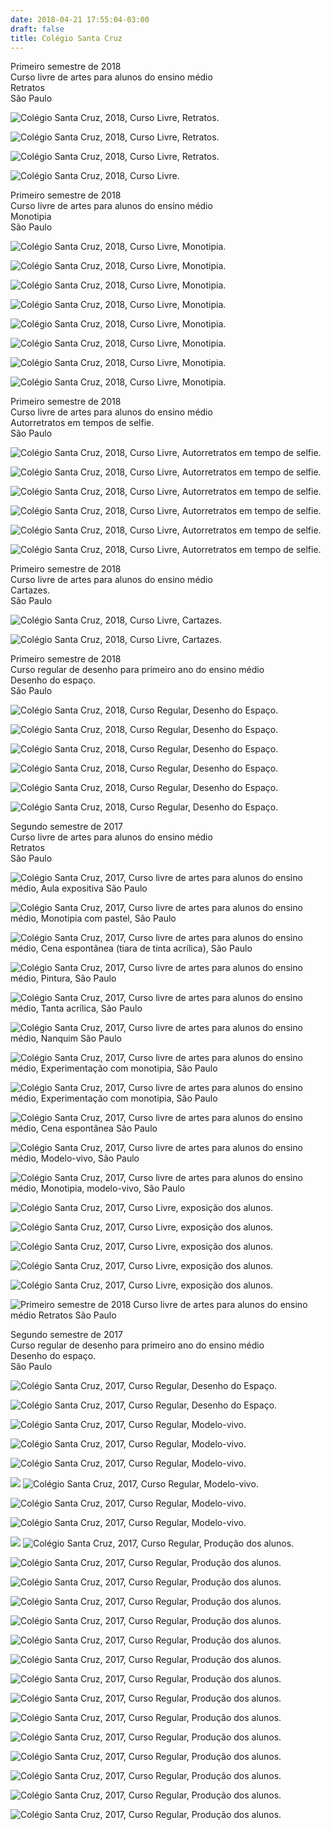 ```yaml
---
date: 2018-04-21 17:55:04-03:00
draft: false
title: Colégio Santa Cruz
---
```


Primeiro semestre de 2018  
Curso livre de artes para alunos do ensino médio  
Retratos  
São Paulo

![](IMG_20180402_192252.jpg "Colégio Santa Cruz, 2018, Curso Livre, Retratos.")

![](IMG_20180402_192246.jpg "Colégio Santa Cruz, 2018, Curso Livre, Retratos.")

![](IMG_20180402_173515.jpg "Colégio Santa Cruz, 2018, Curso Livre, Retratos.")

![](IMG_20180319_173515.jpg "Colégio Santa Cruz, 2018, Curso Livre.")

Primeiro semestre de 2018  
Curso livre de artes para alunos do ensino médio  
Monotipia  
São Paulo

![](IMG_20180416_180836.jpg "Colégio Santa Cruz, 2018, Curso Livre, Monotipia.")

![](IMG_20180416_184343-1.jpg "Colégio Santa Cruz, 2018, Curso Livre, Monotipia.")

![](IMG_20180416_180745.jpg "Colégio Santa Cruz, 2018, Curso Livre, Monotipia.")

![](IMG_20180416_180820.jpg "Colégio Santa Cruz, 2018, Curso Livre, Monotipia.")

![](IMG_20180416_180845.jpg "Colégio Santa Cruz, 2018, Curso Livre, Monotipia.")

![](IMG_20180416_180940.jpg "Colégio Santa Cruz, 2018, Curso Livre, Monotipia.")

![](IMG_20180416_180911.jpg "Colégio Santa Cruz, 2018, Curso Livre, Monotipia.")

![](IMG_20180416_180852.jpg "Colégio Santa Cruz, 2018, Curso Livre, Monotipia.")

Primeiro semestre de 2018  
Curso livre de artes para alunos do ensino médio  
Autorretratos em tempos de selfie.  
São Paulo

![](IMG_20180312_181104.jpg "Colégio Santa Cruz, 2018, Curso Livre, Autorretratos em tempo de selfie.")

![](IMG_20180312_181120.jpg "Colégio Santa Cruz, 2018, Curso Livre, Autorretratos em tempo de selfie.")

![](IMG_20180312_185852.jpg "Colégio Santa Cruz, 2018, Curso Livre, Autorretratos em tempo de selfie.")

![](IMG_20180312_181217.jpg "Colégio Santa Cruz, 2018, Curso Livre, Autorretratos em tempo de selfie.")

![](IMG_20180312_181144.jpg "Colégio Santa Cruz, 2018, Curso Livre, Autorretratos em tempo de selfie.")

![](IMG_20180312_181158.jpg "Colégio Santa Cruz, 2018, Curso Livre, Autorretratos em tempo de selfie.")

Primeiro semestre de 2018  
Curso livre de artes para alunos do ensino médio  
Cartazes.  
São Paulo

![](IMG_20180219_182930.jpg "Colégio Santa Cruz, 2018, Curso Livre, Cartazes.")

![](IMG_20180219_182915.jpg "Colégio Santa Cruz, 2018, Curso Livre, Cartazes.")

Primeiro semestre de 2018  
Curso regular de desenho para primeiro ano do ensino médio  
Desenho do espaço.  
São Paulo

![](IMG_20180409_161819.jpg "Colégio Santa Cruz, 2018, Curso Regular, Desenho do Espaço.")

![](IMG_20180409_144007.jpg "Colégio Santa Cruz, 2018, Curso Regular, Desenho do Espaço.")

![](IMG_20180402_151304.jpg "Colégio Santa Cruz, 2018, Curso Regular, Desenho do Espaço.")

![](IMG_20180319_142653.jpg "Colégio Santa Cruz, 2018, Curso Regular, Desenho do Espaço.")

![](IMG_20180319_142039.jpg "Colégio Santa Cruz, 2018, Curso Regular, Desenho do Espaço.")

![](IMG_20180319_142030.jpg "Colégio Santa Cruz, 2018, Curso Regular, Desenho do Espaço.")

Segundo semestre de 2017  
Curso livre de artes para alunos do ensino médio  
Retratos  
São Paulo

![](IMG_20170807_170906.jpg "Colégio Santa Cruz, 2017, Curso livre de artes para alunos do ensino médio, Aula expositiva São Paulo")

![](IMG_20170925_190429.jpg "Colégio Santa Cruz, 2017, Curso livre de artes para alunos do ensino médio, Monotipia com pastel, São Paulo")

![](IMG_20171023_185309.jpg "Colégio Santa Cruz, 2017, Curso livre de artes para alunos do ensino médio, Cena espontânea (tiara de tinta acrílica), São Paulo")

![](IMG_20171023_195629.jpg "Colégio Santa Cruz, 2017, Curso livre de artes para alunos do ensino médio, Pintura, São Paulo")

![](IMG_20170828_181745.jpg "Colégio Santa Cruz, 2017, Curso livre de artes para alunos do ensino médio, Tanta acrílica, São Paulo")

![](IMG_20170828_154735.jpg "Colégio Santa Cruz, 2017, Curso livre de artes para alunos do ensino médio, Nanquim São Paulo")

![](IMG_20171030_180147.jpg "Colégio Santa Cruz, 2017, Curso livre de artes para alunos do ensino médio, Experimentação com monotipia, São Paulo")

![](IMG_20171030_180140.jpg "Colégio Santa Cruz, 2017, Curso livre de artes para alunos do ensino médio, Experimentação com monotipia, São Paulo")

![](IMG_20170925_190416.jpg "Colégio Santa Cruz, 2017, Curso livre de artes para alunos do ensino médio, Cena espontânea São Paulo")

![](IMG_20171106_180817.jpg "Colégio Santa Cruz, 2017, Curso livre de artes para alunos do ensino médio, Modelo-vivo, São Paulo")

![](IMG_20171106_180930.jpg "Colégio Santa Cruz, 2017, Curso livre de artes para alunos do ensino médio, Monotipia, modelo-vivo, São Paulo")

![](IMG_20171110_120718.jpg "Colégio Santa Cruz, 2017, Curso Livre, exposição dos alunos.")

![](IMG_20171113_141153.jpg "Colégio Santa Cruz, 2017, Curso Livre, exposição dos alunos.")

![](IMG_20171110_120521.jpg "Colégio Santa Cruz, 2017, Curso Livre, exposição dos alunos.")

![](IMG_20171110_094849.jpg "Colégio Santa Cruz, 2017, Curso Livre, exposição dos alunos.")

![](IMG_20171113_141219.jpg "Colégio Santa Cruz, 2017, Curso Livre, exposição dos alunos.")

![](IMG_20171113_141248.jpg "Primeiro semestre de 2018 Curso livre de artes para alunos do ensino médio Retratos São Paulo")

Segundo semestre de 2017  
Curso regular de desenho para primeiro ano do ensino médio  
Desenho do espaço.  
São Paulo

![](IMG_20170925_142711.jpg "Colégio Santa Cruz, 2017, Curso Regular, Desenho do Espaço.")

![](IMG_20170925_142716.jpg "Colégio Santa Cruz, 2017, Curso Regular, Desenho do Espaço.")

![](IMG_20171023_145256.jpg "Colégio Santa Cruz, 2017, Curso Regular, Modelo-vivo.")

![](IMG_20171030_143412.jpg "Colégio Santa Cruz, 2017, Curso Regular, Modelo-vivo.")

![](IMG_20171106_143921.jpg "Colégio Santa Cruz, 2017, Curso Regular, Modelo-vivo.")

![](IMG_20171106_144704.jpg)
![](IMG_20171106_143954.jpg "Colégio Santa Cruz, 2017, Curso Regular, Modelo-vivo.")

![](IMG_20171106_143945.jpg "Colégio Santa Cruz, 2017, Curso Regular, Modelo-vivo.")

![](IMG_20171106_151017.jpg "Colégio Santa Cruz, 2017, Curso Regular, Modelo-vivo.")

![](IMG_20171113_135330.jpg)
![](IMG_20171113_135347.jpg "Colégio Santa Cruz, 2017, Curso Regular, Produção dos alunos.")

![](IMG_20171113_140156.jpg "Colégio Santa Cruz, 2017, Curso Regular, Produção dos alunos.")

![](IMG_20171113_141630.jpg "Colégio Santa Cruz, 2017, Curso Regular, Produção dos alunos.")

![](IMG_20171113_144453.jpg "Colégio Santa Cruz, 2017, Curso Regular, Produção dos alunos.")

![](IMG_20171113_152321.jpg "Colégio Santa Cruz, 2017, Curso Regular, Produção dos alunos.")

![](IMG_20171113_152549.jpg "Colégio Santa Cruz, 2017, Curso Regular, Produção dos alunos.")

![](IMG_20171113_143821.jpg "Colégio Santa Cruz, 2017, Curso Regular, Produção dos alunos.")

![](IMG_20171113_143838.jpg "Colégio Santa Cruz, 2017, Curso Regular, Produção dos alunos.")

![](IMG_20171113_144407.jpg "Colégio Santa Cruz, 2017, Curso Regular, Produção dos alunos.")

![](IMG_20171113_155641.jpg "Colégio Santa Cruz, 2017, Curso Regular, Produção dos alunos.")

![](IMG_20171113_152605.jpg "Colégio Santa Cruz, 2017, Curso Regular, Produção dos alunos.")

![](IMG_20171113_155517.jpg "Colégio Santa Cruz, 2017, Curso Regular, Produção dos alunos.")

![](IMG_20171113_152714.jpg "Colégio Santa Cruz, 2017, Curso Regular, Produção dos alunos.")

![](IMG_20171113_152708.jpg "Colégio Santa Cruz, 2017, Curso Regular, Produção dos alunos.")

![](IMG_20171113_155650.jpg "Colégio Santa Cruz, 2017, Curso Regular, Produção dos alunos.")
